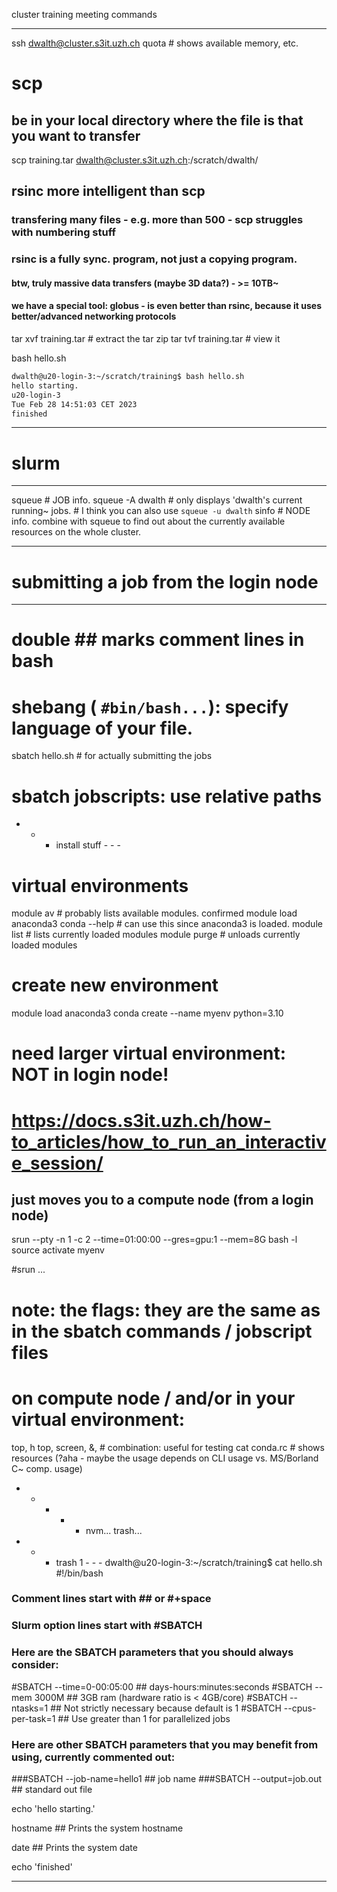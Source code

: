 cluster training meeting commands
- - -

ssh dwalth@cluster.s3it.uzh.ch
quota  # shows available memory, etc.

# scp <local stuff> <destination>
## be in your local directory where the file is that you want to transfer
scp training.tar dwalth@cluster.s3it.uzh.ch:/scratch/dwalth/

## rsinc more intelligent than scp
### transfering many files - e.g. more than 500 - scp struggles with numbering stuff
### rsinc is a fully sync. program, not just a copying program.

#### btw, truly massive data transfers (maybe 3D data?) - >= 10TB~
#### we have a special tool: globus - is even better than rsinc, because it uses better/advanced networking protocols

tar xvf training.tar  # extract the tar zip
tar tvf training.tar  # view it

bash hello.sh

```bash
dwalth@u20-login-3:~/scratch/training$ bash hello.sh
hello starting.
u20-login-3
Tue Feb 28 14:51:03 CET 2023
finished
```

- - -
# slurm
- - -

squeue  # JOB info.
squeue -A dwalth  # only displays 'dwalth's current running~ jobs.
	# I think you can also use `squeue -u dwalth`
sinfo  # NODE info. combine with squeue to find out about the currently available resources on the whole cluster.

- - -
# submitting a job from the login node
- - -
# double  ## marks comment lines in bash
# shebang ( `#bin/bash...`): specify language of your file.

sbatch hello.sh  # for actually submitting the jobs
  # sbatch jobscripts: use relative paths

- - - install stuff - - -

# virtual environments
module av  # probably lists available modules. confirmed
module load anaconda3
conda --help  # can use this since anaconda3 is loaded.
module list  # lists currently loaded modules
module purge # unloads currently loaded modules

# create new environment
module load anaconda3
conda create --name myenv python=3.10

# need larger virtual environment: NOT in login node!
# https://docs.s3it.uzh.ch/how-to_articles/how_to_run_an_interactive_session/
## just moves you to a compute node (from a login node)
srun --pty -n 1 -c 2 --time=01:00:00 --gres=gpu:1 --mem=8G bash -l
source activate myenv

#srun ...
# note: the flags: they are the same as in the sbatch commands / jobscript files

# on compute node / and/or in your virtual environment:
top, h top, screen, &, <interactive sessions>  # combination: useful for testing
cat conda.rc  # shows resources (?aha - maybe the usage depends on CLI usage vs. MS/Borland C~ comp. usage)











- - - - - nvm... trash...
- - - trash 1 - - -
dwalth@u20-login-3:~/scratch/training$ cat hello.sh
#!/bin/bash

### Comment lines start with ## or #+space
### Slurm option lines start with #SBATCH

### Here are the SBATCH parameters that you should always consider:
#SBATCH --time=0-00:05:00   ## days-hours:minutes:seconds
#SBATCH --mem 3000M         ## 3GB ram (hardware ratio is < 4GB/core)
#SBATCH --ntasks=1          ## Not strictly necessary because default is 1
#SBATCH --cpus-per-task=1   ## Use greater than 1 for parallelized jobs

### Here are other SBATCH parameters that you may benefit from using, currently commented out:
###SBATCH --job-name=hello1 ## job name
###SBATCH --output=job.out  ## standard out file


echo 'hello starting.'

hostname        ## Prints the system hostname

date            ## Prints the system date

echo 'finished'
- - -